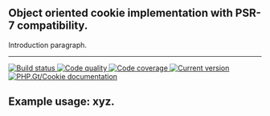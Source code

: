 Object oriented cookie implementation with PSR-7 compatibility.
---------------------------------------------------------------

Introduction paragraph.

***

<a href="https://circleci.com/gh/PhpGt/Cookie" target="_blank">
	<img src="https://img.shields.io/circleci/project/PhpGt/Cookie/master.svg?style=flat-square" alt="Build status" />
</a>
<a href="https://scrutinizer-ci.com/g/PhpGt/Cookie" target="_blank">
	<img src="https://img.shields.io/scrutinizer/g/PhpGt/Cookie/master.svg?style=flat-square" alt="Code quality" />
</a>
<a href="https://scrutinizer-ci.com/g/PhpGt/Cookie" target="_blank">
	<img src="https://img.shields.io/scrutinizer/coverage/g/PhpGt/Cookie/master.svg?style=flat-square" alt="Code coverage" />
</a>
<a href="https://packagist.org/packages/PhpGt/Cookie" target="_blank">
	<img src="https://img.shields.io/packagist/v/PhpGt/Cookie.svg?style=flat-square" alt="Current version" />
</a>
<a href="http://www.php.gt/cookie" target="_blank">
	<img src="https://img.shields.io/badge/docs-www.php.gt/cookie-26a5e3.svg?style=flat-square" alt="PHP.Gt/Cookie documentation" />
</a>

## Example usage: xyz.